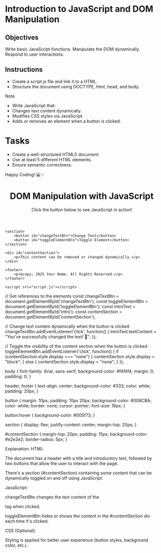 # Introduction to JavaScript and DOM Manipulation

## Objectives

Write basic JavaScript functions.
Manipulate the DOM dynamically.
Respond to user interactions.

## Instructions

- Create a script.js file and link it to a HTML.
- Structure the document using DOCTYPE, html, head, and body.

>[!NOTE]
>  - Write JavaScript that:
>  - Changes text content dynamically.
>  - Modifies CSS styles via JavaScript.
>  - Adds or removes an element when a button is clicked.


# Tasks
- Create a well-structured HTML5 document.
- Use at least 5 different HTML elements.
- Ensure semantic correctness.

Happy Coding! 💻✨


<!DOCTYPE html>
<html lang="en">
<head>
    <meta charset="UTF-8">
    <meta name="viewport" content="width=device-width, initial-scale=1.0">
    <title>JavaScript DOM Manipulation</title>
    <link rel="stylesheet" href="styles.css"> <!-- Optional CSS link -->
</head>
<body>
    <header>
        <h1>DOM Manipulation with JavaScript</h1>
        <p id="intro">Click the button below to see JavaScript in action!</p>
    </header>

    <section>
        <button id="changeTextBtn">Change Text</button>
        <button id="toggleElementBtn">Toggle Element</button>
    </section>

    <div id="contentSection">
        <p>This content can be removed or changed dynamically.</p>
    </div>

    <footer>
        <p>&copy; 2025 Your Name. All Rights Reserved.</p>
    </footer>

    <script src="script.js"></script>
</body>
</html>



// Get references to the elements
const changeTextBtn = document.getElementById('changeTextBtn');
const toggleElementBtn = document.getElementById('toggleElementBtn');
const introText = document.getElementById('intro');
const contentSection = document.getElementById('contentSection');

// Change text content dynamically when the button is clicked
changeTextBtn.addEventListener('click', function() {
    introText.textContent = "You've successfully changed the text! 🎉";
});

// Toggle the visibility of the content section when the button is clicked
toggleElementBtn.addEventListener('click', function() {
    if (contentSection.style.display === "none") {
        contentSection.style.display = "block";
    } else {
        contentSection.style.display = "none";
    }
});



body {
    font-family: Arial, sans-serif;
    background-color: #f4f4f4;
    margin: 0;
    padding: 0;
}

header, footer {
    text-align: center;
    background-color: #333;
    color: white;
    padding: 20px;
}

button {
    margin: 10px;
    padding: 10px 20px;
    background-color: #008CBA;
    color: white;
    border: none;
    cursor: pointer;
    font-size: 16px;
}

button:hover {
    background-color: #005f73;
}

section {
    display: flex;
    justify-content: center;
    margin-top: 20px;
}

#contentSection {
    margin-top: 20px;
    padding: 15px;
    background-color: #e2e2e2;
    border-radius: 5px;
}




Explanation:
HTML:

The document has a header with a title and introductory text, followed by two buttons that allow the user to interact with the page.

There's a section (#contentSection) containing some content that can be dynamically toggled on and off using JavaScript.

JavaScript:

changeTextBtn changes the text content of the <p> tag when clicked.

toggleElementBtn hides or shows the content in the #contentSection div each time it's clicked.

CSS (Optional):

Styling is applied for better user experience (button styles, background color, etc.).
